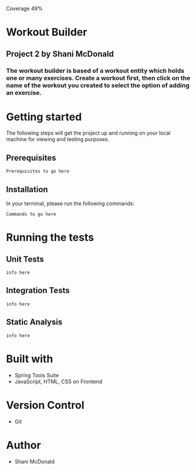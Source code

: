 Coverage 49%

# Workout Builder
## Project 2 by Shani McDonald

### The workout builder is based of a workout entity which holds one or many exercises.  Create a workout first, then click on the name of the workout you created to select the option of adding an exercise. 

# Getting started
The following steps will get the project up and running on your local machine for viewing and testing purposes.

## Prerequisites
```
Prerequisites to go here
```
## Installation
In your terminal, please run the following commands:
```
Commands to go here
```

# Running the tests

## Unit Tests
```
info here
```

## Integration Tests
```
info here
```

## Static Analysis
```
info here
```

# Built with
- Spring Tools Suite
- JavaScript, HTML, CSS on Frontend

# Version Control
- Git

# Author
- Shani McDonald